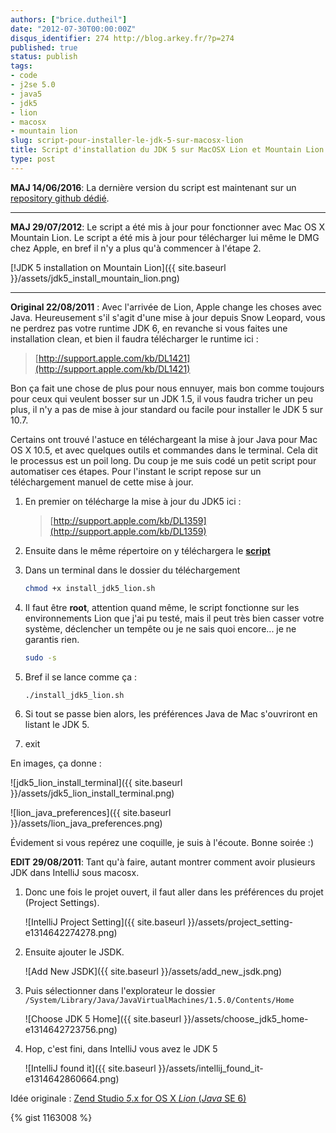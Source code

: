 ```yaml
---
authors: ["brice.dutheil"]
date: "2012-07-30T00:00:00Z"
disqus_identifier: 274 http://blog.arkey.fr/?p=274
published: true
status: publish
tags:
- code
- j2se 5.0
- java5
- jdk5
- lion
- macosx
- mountain lion
slug: script-pour-installer-le-jdk-5-sur-macosx-lion
title: Script d'installation du JDK 5 sur MacOSX Lion et Mountain Lion (Mis à jour)
type: post
---
```

**MAJ 14/06/2016**: La dernière version du script est maintenant sur un [repository github dédié](https://github.com/bric3/osx-jdk5-installer).

--------------------------------------------------
**MAJ 29/07/2012**: Le script a été mis à jour pour fonctionner avec Mac OS X Mountain Lion. Le script a été mis à jour pour télécharger lui même le DMG chez Apple, en bref il n'y a plus qu'à commencer à l'étape 2.

[!JDK 5 installation on Mountain Lion]({{ site.baseurl }}/assets/jdk5_install_mountain_lion.png)

--------------------------------------------------
**Original 22/08/2011** : Avec l'arrivée de Lion, Apple change les choses avec Java. Heureusement s'il s'agit d'une mise à jour depuis Snow Leopard, vous ne perdrez pas votre runtime JDK 6, en revanche si vous faites une installation clean, et bien il faudra télécharger le runtime ici :

> [http://support.apple.com/kb/DL1421](http://support.apple.com/kb/DL1421)

Bon ça fait une chose de plus pour nous ennuyer, mais bon comme toujours pour ceux qui veulent bosser sur un JDK 1.5, il vous faudra tricher un peu plus, il n'y a pas de mise à jour standard ou facile pour installer le JDK 5 sur 10.7.

Certains ont trouvé l'astuce en téléchargeant la mise à jour Java pour Mac OS X 10.5, et avec quelques outils et commandes dans le terminal. Cela dit le processus est un poil long. Du coup je me suis codé un petit script pour automatiser ces étapes. Pour l'instant le script repose sur un téléchargement manuel de cette mise à jour.


1. En premier on télécharge la mise à jour du JDK5 ici :

    > [http://support.apple.com/kb/DL1359](http://support.apple.com/kb/DL1359)

2. Ensuite dans le même répertoire on y téléchargera le **[script](https://raw.githubusercontent.com/bric3/osx-jdk5-installer/master/install_jdk5_post_lion.sh)**

3. Dans un terminal dans le dossier du téléchargement

    ```sh
    chmod +x install_jdk5_lion.sh
    ```

4. Il faut être **root**, attention quand même, le script fonctionne sur les environnements Lion que j'ai pu testé, mais il peut très bien casser votre système, déclencher un tempête ou je ne sais quoi encore... je ne garantis rien.

    ```sh
    sudo -s
    ```
5. Bref il se lance comme ça :

    ```sh
    ./install_jdk5_lion.sh
    ```

6. Si tout se passe bien alors, les préférences Java de Mac s'ouvriront en listant le JDK 5.

7. exit

En images, ça donne :

![jdk5_lion_install_terminal]({{ site.baseurl }}/assets/jdk5_lion_install_terminal.png)

![lion_java_preferences]({{ site.baseurl }}/assets/lion_java_preferences.png)

Évidement si vous repérez une coquille, je suis à l'écoute. Bonne soirée :)

**EDIT 29/08/2011**: Tant qu'à faire, autant montrer comment avoir plusieurs JDK dans IntelliJ sous macosx.

1. Donc une fois le projet ouvert, il faut aller dans les préférences du projet (Project Settings).

    ![IntelliJ Project Setting]({{ site.baseurl }}/assets/project_setting-e1314642274278.png)

2. Ensuite ajouter le JSDK.

    ![Add New JSDK]({{ site.baseurl }}/assets/add_new_jsdk.png)

3. Puis sélectionner dans l'explorateur le dossier `/System/Library/Java/JavaVirtualMachines/1.5.0/Contents/Home`

    ![Choose JDK 5 Home]({{ site.baseurl }}/assets/choose_jdk5_home-e1314642723756.png)

4. Hop, c'est fini, dans IntelliJ vous avez le JDK 5

    ![IntelliJ found it]({{ site.baseurl }}/assets/intellij_found_it-e1314642860664.png)

Idée originale : [Zend Studio *5*.x for OS X *Lion* (*Java* SE 6)](http://www.s-seven.net/zend_5x_lion)

{% gist 1163008 %}
